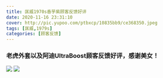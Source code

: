 ```yaml
---
title: 匡威1970s香芋紫顾客反馈好评
date: 2020-11-16 23:31:10
cover: http://pic.yupoo.com/ptbxcp/10835bb9/ce368350.jpeg
tags: [匡威,1979s]
categories: [顾客反馈]
---
```


### 老虎外套以及阿迪UltraBoost顾客反馈好评，感谢美女！
![](http://pic.yupoo.com/ptbxcp/fe23cddf/e7b00bbb.jpeg)
![](http://pic.yupoo.com/ptbxcp/10835bb9/ce368350.jpeg)
